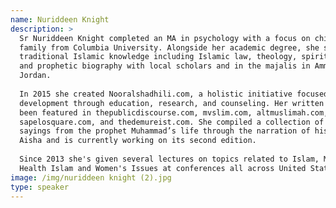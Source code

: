```yaml
---
name: Nuriddeen Knight
description: >
  Sr Nuriddeen Knight completed an MA in psychology with a focus on child and
  family from Columbia University. Alongside her academic degree, she studied
  traditional Islamic knowledge including Islamic law, theology, spirituality
  and prophetic biography with local scholars and in the majalis in Amman,
  Jordan.
   
  In 2015 she created Nooralshadhili.com, a holistic initiative focused on human
  development through education, research, and counseling. Her written work has
  been featured in thepublicdiscourse.com, mvslim.com, altmuslimah.com,
  sapelosquare.com, and thedemureist.com. She compiled a collection of 40
  sayings from the prophet Muhammad’s life through the narration of his wife
  Aisha and is currently working on its second edition.
   
  Since 2013 she's given several lectures on topics related to Islam, Mental
  Health Islam and Women's Issues at conferences all across United States.
image: /img/nuriddeen knight (2).jpg
type: speaker
---
```


